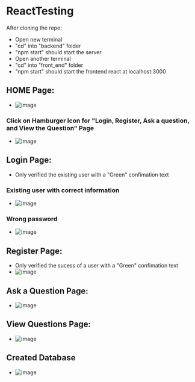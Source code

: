 # ReactTesting
After cloning the repo:
  - Open new terminal
  - "cd" into "backend" folder
  -  "npm start" should start the server
  - Open another terminal 
  -  "cd" into "front_end" folder
  -  "npm start" should start the frontend react at localhost:3000
## HOME Page:
  - ![image](https://user-images.githubusercontent.com/57841675/166620684-6ffa5e75-cf08-4677-a131-d621c3abb7da.png)
  ### Click on Hamburger Icon for "Login, Register, Ask a question, and View the Question" Page
  - ![image](https://user-images.githubusercontent.com/57841675/166620733-20bd0e1f-688d-40a1-ade4-45356de36d31.png)

## Login Page:
  - Only verified the existing user with a "Green" confimation text
  ### Existing user with correct information
  - ![image](https://user-images.githubusercontent.com/57841675/166620386-e129d814-30cf-4d4e-b600-272bd6035161.png)
  ### Wrong password
  - ![image](https://user-images.githubusercontent.com/57841675/166620479-1bce813d-30d1-44b8-81fc-106150890d16.png)

## Register Page:
  - Only verified the sucess of a user with a "Green" confimation text
  - ![image](https://user-images.githubusercontent.com/57841675/166620570-686c8687-8be2-4d12-89ff-617446d15aa3.png)
## Ask a Question Page:
  - ![image](https://user-images.githubusercontent.com/57841675/166620611-9ee2240d-a7d8-4a96-b5b2-d5c6d078077c.png)
## View Questions Page:
  - ![image](https://user-images.githubusercontent.com/57841675/166620652-19640d52-eea1-49d2-bbd7-4baeb730c259.png)
## Created Database
  - ![image](https://user-images.githubusercontent.com/57841675/166620867-0541c036-13d8-472d-8193-888ddaa89671.png)


  
